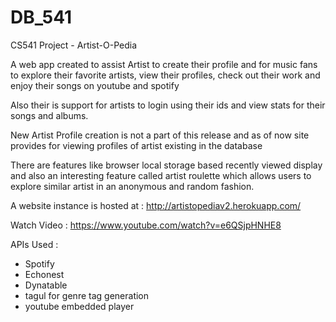 # DB_541
CS541 Project - Artist-O-Pedia

A web app created to assist Artist to create their profile and for music fans to explore their favorite artists, view their profiles, check out their work and enjoy their songs on youtube and spotify

Also their is support for artists to login using their ids and view stats for their songs and albums.

New Artist Profile creation is not a part of this release and as of now site provides for viewing profiles of artist existing in the database

There are features like browser local storage based recently viewed display and also an interesting feature called artist roulette which allows users to explore similar artist in an anonymous and random fashion.


A website instance is hosted at :  http://artistopediav2.herokuapp.com/

Watch Video : https://www.youtube.com/watch?v=e6QSjpHNHE8

APIs Used : 
- Spotify
- Echonest
- Dynatable
- tagul for genre tag generation
- youtube embedded player 
